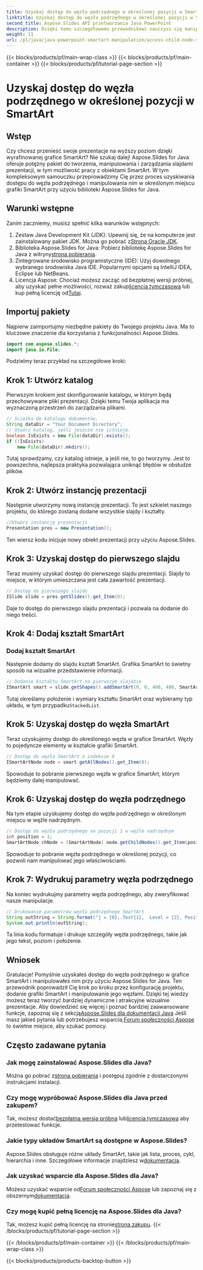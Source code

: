 ```yaml
---
title: Uzyskaj dostęp do węzła podrzędnego w określonej pozycji w SmartArt
linktitle: Uzyskaj dostęp do węzła podrzędnego w określonej pozycji w SmartArt
second_title: Aspose.Slides API przetwarzania Java PowerPoint
description: Dzięki temu szczegółowemu przewodnikowi nauczysz się manipulować grafiką SmartArt w Aspose.Slides dla języka Java. Zawiera instrukcje krok po kroku, przykłady i najlepsze praktyki.
weight: 11
url: /pl/java/java-powerpoint-smartart-manipulation/access-child-node-specific-position-smartart-java/
---
```


{{< blocks/products/pf/main-wrap-class >}}
{{< blocks/products/pf/main-container >}}
{{< blocks/products/pf/tutorial-page-section >}}

# Uzyskaj dostęp do węzła podrzędnego w określonej pozycji w SmartArt

## Wstęp
Czy chcesz przenieść swoje prezentacje na wyższy poziom dzięki wyrafinowanej grafice SmartArt? Nie szukaj dalej! Aspose.Slides for Java oferuje potężny pakiet do tworzenia, manipulowania i zarządzania slajdami prezentacji, w tym możliwość pracy z obiektami SmartArt. W tym kompleksowym samouczku przeprowadzimy Cię przez proces uzyskiwania dostępu do węzła podrzędnego i manipulowania nim w określonym miejscu grafiki SmartArt przy użyciu biblioteki Aspose.Slides for Java.

## Warunki wstępne
Zanim zaczniemy, musisz spełnić kilka warunków wstępnych:
1.  Zestaw Java Development Kit (JDK): Upewnij się, że na komputerze jest zainstalowany pakiet JDK. Można go pobrać z[Strona Oracle JDK](https://www.oracle.com/java/technologies/javase-downloads.html).
2.  Biblioteka Aspose.Slides for Java: Pobierz bibliotekę Aspose.Slides for Java z witryny[strona pobierania](https://releases.aspose.com/slides/java/).
3. Zintegrowane środowisko programistyczne (IDE): Użyj dowolnego wybranego środowiska Java IDE. Popularnymi opcjami są IntelliJ IDEA, Eclipse lub NetBeans.
4.  Licencja Aspose: Chociaż możesz zacząć od bezpłatnej wersji próbnej, aby uzyskać pełne możliwości, rozważ zakup[licencja tymczasowa](https://purchase.aspose.com/temporary-license/) lub kup pełną licencję od[Tutaj](https://purchase.aspose.com/buy).
## Importuj pakiety
Najpierw zaimportujmy niezbędne pakiety do Twojego projektu Java. Ma to kluczowe znaczenie dla korzystania z funkcjonalności Aspose.Slides.
```java
import com.aspose.slides.*;
import java.io.File;
```
Podzielmy teraz przykład na szczegółowe kroki:
## Krok 1: Utwórz katalog
Pierwszym krokiem jest skonfigurowanie katalogu, w którym będą przechowywane pliki prezentacji. Dzięki temu Twoja aplikacja ma wyznaczoną przestrzeń do zarządzania plikami.
```java
// Ścieżka do katalogu dokumentów.
String dataDir = "Your Document Directory";
// Utwórz katalog, jeśli jeszcze nie istnieje.
boolean IsExists = new File(dataDir).exists();
if (!IsExists)
	new File(dataDir).mkdirs();
```
Tutaj sprawdzamy, czy katalog istnieje, a jeśli nie, to go tworzymy. Jest to powszechna, najlepsza praktyka pozwalająca uniknąć błędów w obsłudze plików.
## Krok 2: Utwórz instancję prezentacji

Następnie utworzymy nową instancję prezentacji. To jest szkielet naszego projektu, do którego zostaną dodane wszystkie slajdy i kształty.
```java
//Utwórz instancję prezentacji
Presentation pres = new Presentation();
```
Ten wiersz kodu inicjuje nowy obiekt prezentacji przy użyciu Aspose.Slides.
## Krok 3: Uzyskaj dostęp do pierwszego slajdu

Teraz musimy uzyskać dostęp do pierwszego slajdu prezentacji. Slajdy to miejsce, w którym umieszczana jest cała zawartość prezentacji.
```java
// Dostęp do pierwszego slajdu
ISlide slide = pres.getSlides().get_Item(0);
```
Daje to dostęp do pierwszego slajdu prezentacji i pozwala na dodanie do niego treści.
## Krok 4: Dodaj kształt SmartArt
### Dodaj kształt SmartArt
Następnie dodamy do slajdu kształt SmartArt. Grafika SmartArt to świetny sposób na wizualne przedstawienie informacji.
```java
// Dodanie kształtu SmartArt na pierwszym slajdzie
ISmartArt smart = slide.getShapes().addSmartArt(0, 0, 400, 400, SmartArtLayoutType.StackedList);
```
 Tutaj określamy położenie i wymiary kształtu SmartArt oraz wybieramy typ układu, w tym przypadku`StackedList`.
## Krok 5: Uzyskaj dostęp do węzła SmartArt

Teraz uzyskujemy dostęp do określonego węzła w grafice SmartArt. Węzły to pojedyncze elementy w kształcie grafiki SmartArt.
```java
// Dostęp do węzła SmartArt o indeksie 0
ISmartArtNode node = smart.getAllNodes().get_Item(0);
```
Spowoduje to pobranie pierwszego węzła w grafice SmartArt, którym będziemy dalej manipulować.
## Krok 6: Uzyskaj dostęp do węzła podrzędnego

Na tym etapie uzyskujemy dostęp do węzła podrzędnego w określonym miejscu w węźle nadrzędnym.
```java
// Dostęp do węzła podrzędnego na pozycji 1 w węźle nadrzędnym
int position = 1;
SmartArtNode chNode = (SmartArtNode) node.getChildNodes().get_Item(position);
```
Spowoduje to pobranie węzła podrzędnego w określonej pozycji, co pozwoli nam manipulować jego właściwościami.
## Krok 7: Wydrukuj parametry węzła podrzędnego

Na koniec wydrukujmy parametry węzła podrzędnego, aby zweryfikować nasze manipulacje.
```java
// Drukowanie parametrów węzła podrzędnego SmartArt
String outString = String.format("j = {0},.Text{1},  Level = {2}, Position = {3}", position, chNode.getTextFrame().getText(), chNode.getLevel(), chNode.getPosition());
System.out.println(outString);
```
Ta linia kodu formatuje i drukuje szczegóły węzła podrzędnego, takie jak jego tekst, poziom i położenie.
## Wniosek
Gratulacje! Pomyślnie uzyskałeś dostęp do węzła podrzędnego w grafice SmartArt i manipulowałeś nim przy użyciu Aspose.Slides for Java. Ten przewodnik poprowadził Cię krok po kroku przez konfigurację projektu, dodanie grafiki SmartArt i manipulowanie jego węzłami. Dzięki tej wiedzy możesz teraz tworzyć bardziej dynamiczne i atrakcyjne wizualnie prezentacje.
 Aby dowiedzieć się więcej i poznać bardziej zaawansowane funkcje, zapoznaj się z sekcją[Aspose.Slides dla dokumentacji Java](https://reference.aspose.com/slides/java/) Jeśli masz jakieś pytania lub potrzebujesz wsparcia,[Forum społeczności Aspose](https://forum.aspose.com/c/slides/11) to świetne miejsce, aby szukać pomocy.
## Często zadawane pytania
### Jak mogę zainstalować Aspose.Slides dla Java?
 Można go pobrać z[strona pobierania](https://releases.aspose.com/slides/java/) i postępuj zgodnie z dostarczonymi instrukcjami instalacji.
### Czy mogę wypróbować Aspose.Slides dla Java przed zakupem?
 Tak, możesz dostać[bezpłatna wersja próbna](https://releases.aspose.com/) lub[licencja tymczasowa](https://purchase.aspose.com/temporary-license/) aby przetestować funkcje.
### Jakie typy układów SmartArt są dostępne w Aspose.Slides?
 Aspose.Slides obsługuje różne układy SmartArt, takie jak lista, proces, cykl, hierarchia i inne. Szczegółowe informacje znajdziesz w[dokumentacja](https://reference.aspose.com/slides/java/).
### Jak uzyskać wsparcie dla Aspose.Slides dla Java?
 Możesz uzyskać wsparcie od[Forum społeczności Aspose](https://forum.aspose.com/c/slides/11) lub zapoznaj się z obszernym[dokumentacja](https://reference.aspose.com/slides/java/).
### Czy mogę kupić pełną licencję na Aspose.Slides dla Java?
 Tak, możesz kupić pełną licencję na stronie[strona zakupu](https://purchase.aspose.com/buy).
{{< /blocks/products/pf/tutorial-page-section >}}

{{< /blocks/products/pf/main-container >}}
{{< /blocks/products/pf/main-wrap-class >}}

{{< blocks/products/products-backtop-button >}}

